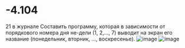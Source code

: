 # -4.104
21 в журнале
Составить программу, которая в зависимости от порядкового номера дня не-дели (1, 2,..., 7) выводит на экран его название (понедельник, вторник, ..., воскресенье).
![image](https://user-images.githubusercontent.com/113889243/200186820-49b854b3-5bae-495a-8478-dea78f110171.png)
![image](https://user-images.githubusercontent.com/113889243/200186841-19f4e526-624a-48ba-9641-b40042245ed1.png)
